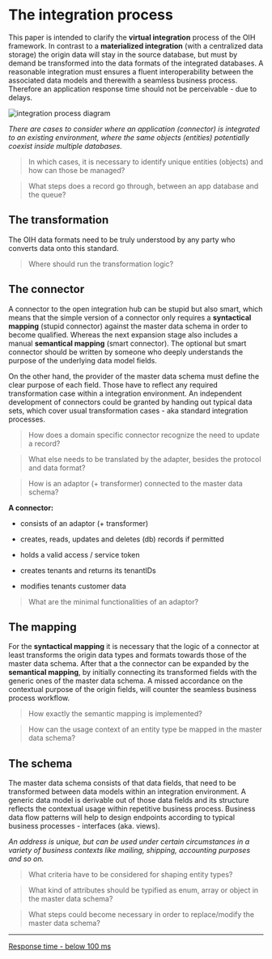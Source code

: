# The integration process
This paper is intended to clarify the **virtual integration** process of the OIH framework. In contrast to a **materialized integration** (with a centralized data storage) the origin data will stay in the source database, but must by demand be transformed into the data formats of the integrated databases. A reasonable integration must ensures a fluent interoperability between the associated data models and therewith a seamless business process. Therefore an application response time should not be perceivable - due to delays.

![integration process diagram](https://github.com/openintegrationhub/Data-and-Domain-Models/blob/master/MasterDataModel/Assets/IntegrationProcess.svg)

_There are cases to consider where an application (connector) is integrated to an existing environment, where the same objects (entities) potentially coexist inside multiple databases._

> In which cases, it is necessary to identify unique entities (objects) and how can those be managed?

> What steps does a record go through, between an app database and the queue?

## The transformation
The OIH data formats need to be truly understood by any party who converts data onto this standard.

> Where should run the transformation logic?

## The connector
A connector to the open integration hub can be stupid but also smart, which means that the simple version of a connector only requires a **syntactical mapping** (stupid connector) against the master data schema in order to become qualified. Whereas the next expansion stage also includes a manual **semantical mapping** (smart connector). The optional but smart connector should be written by someone who deeply understands the purpose of the underlying data model fields.

On the other hand, the provider of the master data schema must define the clear purpose of each field. Those have to reflect any required transformation case within a integration environment. An independent development of connectors could be granted by handing out typical data sets, which cover usual transformation cases - aka standard integration processes.

> How does a domain specific connector recognize the need to update a record?

> What else needs to be translated by the adapter, besides the protocol and data format?

> How is an adaptor (+ transformer) connected to the master data schema?

**A connector:**
* consists of an adaptor (+ transformer)
* creates, reads, updates and deletes (db) records if permitted


* holds a valid access / service token
* creates tenants and returns its tenantIDs
* modifies tenants customer data

> What are the minimal functionalities of an adaptor?

## The mapping
For the **syntactical mapping** it is necessary that the logic of a connector at least transforms the origin data types and formats towards those of the master data schema. After that a the connector can be expanded by the **semantical mapping**, by initially connecting its transformed fields with the generic ones of the master data schema. A missed accordance on the contextual purpose of the origin fields, will counter the seamless business process workflow.

> How exactly the semantic mapping is implemented?

> How can the usage context of an entity type be mapped in the master data schema?

## The schema
The master data schema consists of that data fields, that need to be transformed between data models within an integration environment. A generic data model is derivable out of those data fields and its structure reflects the contextual usage within repetitive business process. Business data flow patterns will help to design endpoints according to typical business processes - interfaces (aka. views).

_An address is unique, but can be used under certain circumstances in a variety of business contexts like mailing, shipping, accounting purposes and so on._

> What criteria have to be considered for shaping entity types?

> What kind of attributes should be typified as enum, array or object in the master data schema?

> What steps could become necessary in order to replace/modify the master data schema?

---

[Response time - below 100 ms](https://stackoverflow.com/questions/536300/what-is-the-shortest-perceivable-application-response-delay)
